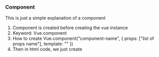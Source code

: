 ### Component
This is just a simple explanation of a component
1. Component is created before creating the vue instance
2. Keyword: Vue.component
3. How to create
    Vue.component("component-name", {
        props: ["list of props name"],
        template: "<html template>"
    })
4. Then in html code, we just create <component-name v-bind:propsName="props to be passed"></component-name>